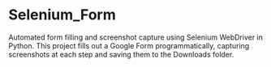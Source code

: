 # Selenium_Form
Automated form filling and screenshot capture using Selenium WebDriver in Python. This project fills out a Google Form programmatically, capturing screenshots at each step and saving them to the Downloads folder.
